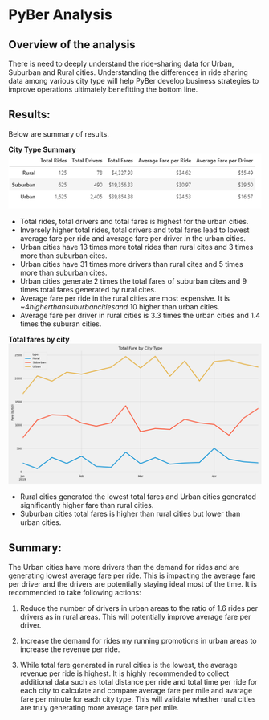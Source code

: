 # PyBer Analysis

## Overview of the analysis
There is need to deeply understand the ride-sharing data for Urban, Suburban and Rural cities. Understanding the differences in ride sharing data among various city type will help PyBer develop business strategies to improve operations ultimately benefitting the bottom line. 
  
## Results:
Below are summary of results. 

**City Type Summary**
![myimage-alt-tag](/Resources/PyberSummaryDataFrame.png)
* Total rides, total drivers and total fares is highest for the urban cities. 
* Inversely higher total rides, total drivers and total fares lead to lowest average fare per ride and average fare per driver in the urban cities. 
* Urban cities have 13 times more total rides than rural cites and 3 times more than suburban cites.
* Urban cities have 31 times more drivers than rural cites and 5 times more than suburban cites.
* Urban cities generate 2 times the total fares of suburban cites and 9 times total fares generated by rural cites.
* Average fare per ride in the rural cities are most expensive. It is ~$4 higher than suburban cities and ~$10 higher than urban cities. 
* Average fare per driver in rural cities is 3.3 times the urban cities and 1.4 times the suburan cities. 

**Total fares by city**
![myimage-alt-tag](/analysis/PyBer_fare_summary.png)
* Rural cities generated the lowest total fares and Urban cities generated significantly higher fare than rural cities. 
* Suburban cities total fares is higher than rural cities but lower than urban cities.  

 ## Summary:

The Urban cities have more drivers than the demand for rides and are generating lowest average fare per ride. This is impacting the average fare per driver and the drivers are potentially staying ideal most of the time. It is recommended to take following actions: 

1) Reduce the number of drivers in urban areas to the ratio of 1.6 rides per drivers as in rural areas. This will potentially improve average fare per driver. 

2) Increase the demand for rides my running promotions in urban areas to increase the revenue per ride. 

3) While total fare generated in rural cities is the lowest, the average revenue per ride is highest. It is highly recommended to collect additional data such as total distance per ride and total time per ride for each city to calculate and compare average fare per mile and avarage fare per minute for each city type. This will validate whether rural cities are truly generating more average fare per mile. 
